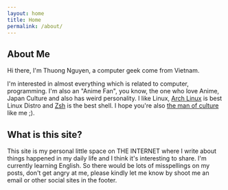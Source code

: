 ```yaml
---
layout: home
title: Home
permalink: /about/
---
```


## About Me

Hi there, I'm Thuong Nguyen, a computer geek come from Vietnam.

I'm interested in almost everything which is related to computer, programming. I'm also an "Anime Fan", you know, the one who love Anime, Japan Culture and also has weird personality.
I like Linux, [Arch Linux](https://www.archlinux.org/) is best Linux Distro and [Zsh](http://www.zsh.org/) is the best shell. I hope you're also [the man of culture](http://knowyourmeme.com/memes/ah-i-see-youre-a-man-of-culture-as-well) like me ;).

## What is this site?

This site is my personal little space on THE INTERNET where I write about things happened in my daily life and I think it's interesting to share.
I'm currently learning English. So there would be lots of misspellings on my posts, don't get angry at me, please kindly let me know by shoot me an email or other social sites in the footer.
